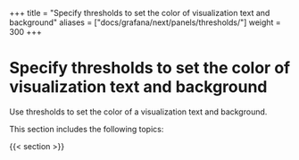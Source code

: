 +++
title = "Specify thresholds to set the color of visualization text and background"
aliases = ["docs/grafana/next/panels/thresholds/"]
weight = 300
+++

# Specify thresholds to set the color of visualization text and background

Use thresholds to set the color of a visualization text and background.

This section includes the following topics:

{{< section >}}
